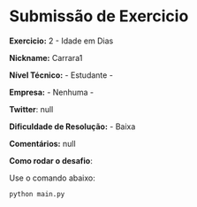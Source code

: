 # Submissão de Exercicio

**Exercicio:** 2 - Idade em Dias

**Nickname:** Carrara1

**Nível Técnico:** - Estudante -

**Empresa:** - Nenhuma -

**Twitter**: null

**Dificuldade de Resolução:** - Baixa

**Comentários:** null

**Como rodar o desafio**:

Use o comando abaixo:

```bash
python main.py
```

